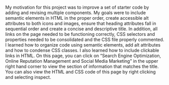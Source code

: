 My motivation for this project was to improve a set of starter code by adding and revising multiple components. My goals were to include semantic elements in HTML in the proper order, create accessible alt attributes to both icons and images, ensure that heading attributes fall in sequential order and create a concise and descriptive title. In addition, all links on the page needed to be functioning correctly, CSS selectors and properties needed to be consolidated and the CSS file properly commented. I learned how to organize code using semantic elements, add alt attributes and how to condense CSS classes. I also learned how to include clickable links in HTML. On this page, you can click on “Search Engine Optimization, Online Reputation Management and Social Media Marketing” in the upper right hand corner to view the section of information that matches the title. You can also view the HTML and CSS code of this page by right clicking and selecting inspect. 
